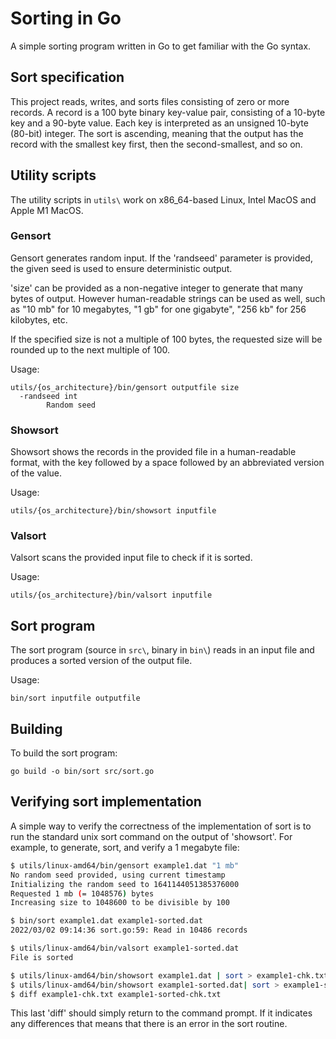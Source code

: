 # Sorting in Go

A simple sorting program written in Go to get familiar with the Go syntax.

## Sort specification

This project reads, writes, and sorts files consisting of zero or
more records.  A record is a 100 byte binary key-value pair, consisting
of a 10-byte key and a 90-byte value.  Each key is interpreted
as an unsigned 10-byte (80-bit) integer.  The sort is ascending,
meaning that the output has the record with the smallest key first,
then the second-smallest, and so on.

## Utility scripts

The utility scripts in `utils\` work on x86_64-based Linux, Intel MacOS and Apple M1 MacOS.

### Gensort

Gensort generates random input.  If the 'randseed' parameter is provided,
the given seed is used to ensure deterministic output.

'size' can be provided as a non-negative integer to generate that many
bytes of output. However human-readable strings can be used as well,
such as "10 mb" for 10 megabytes, "1 gb" for one gigabyte", "256 kb"
for 256 kilobytes, etc.

If the specified size is not a multiple of 100 bytes, the requested
size will be rounded up to the next multiple of 100.

Usage: 

```
utils/{os_architecture}/bin/gensort outputfile size
  -randseed int
    	Random seed
```

### Showsort

Showsort shows the records in the provided file in a human-readable
format, with the key followed by a space followed by an
abbreviated version of the value.

Usage: 

```
utils/{os_architecture}/bin/showsort inputfile
```

### Valsort

Valsort scans the provided input file to check if it is sorted.

Usage: 

```
utils/{os_architecture}/bin/valsort inputfile
```

## Sort program

The sort program (source in `src\`, binary in `bin\`) reads in an input file and
produces a sorted version of the output file.

Usage: 

```
bin/sort inputfile outputfile
```

## Building

To build the sort program:

```
go build -o bin/sort src/sort.go
```

## Verifying sort implementation

A simple way to verify the correctness of the implementation of sort
is to run the standard unix sort command on the output of 'showsort'.
For example, to generate, sort, and verify a 1 megabyte file:

```bash
$ utils/linux-amd64/bin/gensort example1.dat "1 mb"
No random seed provided, using current timestamp
Initializing the random seed to 1641144051385376000
Requested 1 mb (= 1048576) bytes
Increasing size to 1048600 to be divisible by 100

$ bin/sort example1.dat example1-sorted.dat
2022/03/02 09:14:36 sort.go:59: Read in 10486 records

$ utils/linux-amd64/bin/valsort example1-sorted.dat
File is sorted

$ utils/linux-amd64/bin/showsort example1.dat | sort > example1-chk.txt
$ utils/linux-amd64/bin/showsort example1-sorted.dat| sort > example1-sorted-chk.txt
$ diff example1-chk.txt example1-sorted-chk.txt
```

This last 'diff' should simply return to the command prompt. If it
indicates any differences that means that there is an error
in the sort routine.